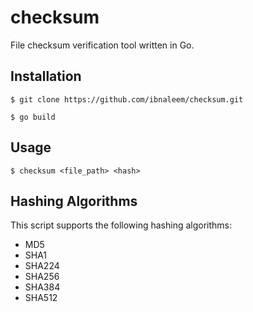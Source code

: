 # checksum
File checksum verification tool written in Go.

## Installation
```
$ git clone https://github.com/ibnaleem/checksum.git
```
```
$ go build
```
## Usage
```
$ checksum <file_path> <hash>
```

## Hashing Algorithms
This script supports the following hashing algorithms:
- MD5
- SHA1
- SHA224
- SHA256
- SHA384
- SHA512
